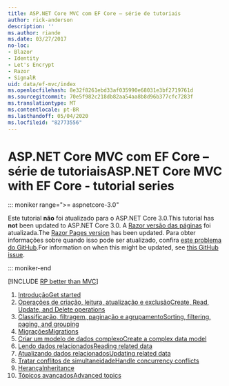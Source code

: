 ```yaml
---
title: ASP.NET Core MVC com EF Core – série de tutoriais
author: rick-anderson
description: ''
ms.author: riande
ms.date: 03/27/2017
no-loc:
- Blazor
- Identity
- Let's Encrypt
- Razor
- SignalR
uid: data/ef-mvc/index
ms.openlocfilehash: 8e32f8261ebd33af035990e68031e3bf2719761d
ms.sourcegitcommit: 70e5f982c218db82aa54aa8b8d96b377cfc7283f
ms.translationtype: MT
ms.contentlocale: pt-BR
ms.lasthandoff: 05/04/2020
ms.locfileid: "82773556"
---
```

# <a name="aspnet-core-mvc-with-ef-core---tutorial-series"></a><span data-ttu-id="8cfbc-102">ASP.NET Core MVC com EF Core – série de tutoriais</span><span class="sxs-lookup"><span data-stu-id="8cfbc-102">ASP.NET Core MVC with EF Core - tutorial series</span></span>

::: moniker range=">= aspnetcore-3.0"

<span data-ttu-id="8cfbc-103">Este tutorial **não** foi atualizado para o ASP.NET Core 3.0.</span><span class="sxs-lookup"><span data-stu-id="8cfbc-103">This tutorial has **not** been updated to ASP.NET Core 3.0.</span></span> <span data-ttu-id="8cfbc-104">A [ Razor versão das páginas](xref:data/ef-rp/intro) foi atualizada.</span><span class="sxs-lookup"><span data-stu-id="8cfbc-104">The [Razor Pages version](xref:data/ef-rp/intro) has been updated.</span></span> <span data-ttu-id="8cfbc-105">Para obter informações sobre quando isso pode ser atualizado, confira [este problema do GitHub](https://github.com/dotnet/AspNetCore.Docs/issues/13920).</span><span class="sxs-lookup"><span data-stu-id="8cfbc-105">For information on when this might be updated, see [this GitHub issue](https://github.com/dotnet/AspNetCore.Docs/issues/13920).</span></span>

::: moniker-end

[!INCLUDE [RP better than MVC](../../includes/RP-EF/rp-over-mvc.md)]

1. [<span data-ttu-id="8cfbc-106">Introdução</span><span class="sxs-lookup"><span data-stu-id="8cfbc-106">Get started</span></span>](xref:data/ef-mvc/intro)
1. [<span data-ttu-id="8cfbc-107">Operações de criação, leitura, atualização e exclusão</span><span class="sxs-lookup"><span data-stu-id="8cfbc-107">Create, Read, Update, and Delete operations</span></span>](xref:data/ef-mvc/crud)
1. [<span data-ttu-id="8cfbc-108">Classificação, filtragem, paginação e agrupamento</span><span class="sxs-lookup"><span data-stu-id="8cfbc-108">Sorting, filtering, paging, and grouping</span></span>](xref:data/ef-mvc/sort-filter-page)
1. [<span data-ttu-id="8cfbc-109">Migrações</span><span class="sxs-lookup"><span data-stu-id="8cfbc-109">Migrations</span></span>](xref:data/ef-mvc/migrations)
1. [<span data-ttu-id="8cfbc-110">Criar um modelo de dados complexo</span><span class="sxs-lookup"><span data-stu-id="8cfbc-110">Create a complex data model</span></span>](xref:data/ef-mvc/complex-data-model)
1. [<span data-ttu-id="8cfbc-111">Lendo dados relacionados</span><span class="sxs-lookup"><span data-stu-id="8cfbc-111">Reading related data</span></span>](xref:data/ef-mvc/read-related-data)
1. [<span data-ttu-id="8cfbc-112">Atualizando dados relacionados</span><span class="sxs-lookup"><span data-stu-id="8cfbc-112">Updating related data</span></span>](xref:data/ef-mvc/update-related-data)
1. [<span data-ttu-id="8cfbc-113">Tratar conflitos de simultaneidade</span><span class="sxs-lookup"><span data-stu-id="8cfbc-113">Handle concurrency conflicts</span></span>](xref:data/ef-mvc/concurrency)
1. [<span data-ttu-id="8cfbc-114">Herança</span><span class="sxs-lookup"><span data-stu-id="8cfbc-114">Inheritance</span></span>](xref:data/ef-mvc/inheritance)
1. [<span data-ttu-id="8cfbc-115">Tópicos avançados</span><span class="sxs-lookup"><span data-stu-id="8cfbc-115">Advanced topics</span></span>](xref:data/ef-mvc/advanced)
